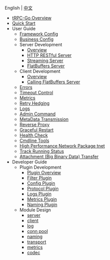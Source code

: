 English | [中文](README.zh_CN.md)

- [tRPC-Go Overview](/README.md)
- [Quick Start](/examples/helloworld/README.md)
- User Guide
  - [Framework Config](/docs/user_guide/framework_conf.md)
  - [Business Config](/config/README.md)
  - Server Development
    - [Overview](/docs/user_guide/server/overview.md)
    - [HTTP RESTful Server](/restful/README.md)
    - [Streaming Server](/stream/README.md)
    - [FlatBuffers Server](/docs/user_guide/server/flatbuffers.md)
  - Client Development
    - [Overview](/docs/user_guide/client/overview.md)
    - [Calling FlatBuffers Server](/docs/user_guide/client/flatbuffers.md)
  - [Errors](/errs/README.md)
  - [Timeout Control](/docs/user_guide/timeout_control.md)
  - [Metrics](/metrics/README.md)
  - [Retry Hedging](https://github.com/trpc-ecosystem/go-filter/blob/main/slime/README.md)
  - [Logs](/log/README.md)
  - [Admin Command](/admin/README.md)
  - [MetaData Transmission](/docs/user_guide/metadata_transmission.md)
  - [Reverse Proxy](/docs/user_guide/reverse_proxy.md)
  - [Graceful Restart](/docs/user_guide/graceful_restart.md)
  - [Health Check](/healthcheck/README.md)
  - [Cmdline Tools](https://github.com/trpc-group/trpc-go-cmdline)
  - [High Performance Network Package tnet](/docs/user_guide/tnet.md)
  - [Track Running Status](/rpcz/README.md)
  - [Attachment (Big Binary Data) Transfer](/docs/user_guide/attachment.md)
- Developer Guide
  - Plugin Development
    - [Plugin Overview](/plugin/README.md)
    - [Filter Plugin](/filter/README.md)
    - [Config Plugin](/docs/developer_guide/develop_plugins/config.md)
    - [Protocol Plugin](/docs/developer_guide/develop_plugins/protocol.md)
    - [Logs Plugin](/docs/developer_guide/develop_plugins/log.md)
    - [Metrics Plugin](/docs/developer_guide/develop_plugins/metrics.md)
    - [Naming Plugin](/docs/developer_guide/develop_plugins/naming.md)
  - Module Design
    - [server](/server/README.md)
    - [client](/client/README.md)
    - [log](/log/README.md)
    - [conn pool](/pool/connpool/README.md)
    - [naming](/naming/README.md)
    - [transport](/transport/README.md)
    - [metrics](/metrics/README.md)
    - [codec](/codec/README.md)
